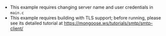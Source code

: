 - This example requires changing server name and user credentials in `main.c`
- This example requires building with TLS support; before running, please see its detailed tutorial at https://mongoose.ws/tutorials/smtp/smtp-client/
